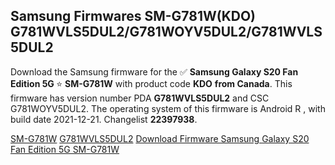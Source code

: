 <h2>Samsung Firmwares SM-G781W(KDO) G781WVLS5DUL2/G781WOYV5DUL2/G781WVLS5DUL2</h2>
Download the Samsung firmware for the ✅ <strong>Samsung Galaxy S20 Fan Edition 5G </strong> ⭐ <strong>SM-G781W</strong> with product code <strong>KDO</strong> <strong> from Canada</strong>. This firmware has version number PDA <strong>G781WVLS5DUL2</strong> and CSC G781WOYV5DUL2. The operating system of this firmware is Android R , with build date 2021-12-21. Changelist <strong>22397938</strong>.

[SM-G781W](https://samfirm.shop/samsung/model/SM-G781W)
[G781WVLS5DUL2](https://samfirm.shop/samsung/pda/G781WVLS5DUL2)
[Download Firmware Samsung Galaxy S20 Fan Edition 5G SM-G781W](https://samfirm.shop/samsung/firmware/483818)
